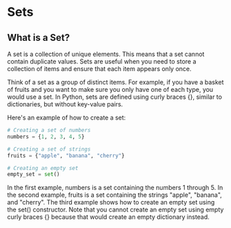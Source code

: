 # Sets

## What is a Set?

A set is a collection of unique elements. This means that a set cannot contain duplicate values. Sets are useful when you need to store a collection of items and ensure that each item appears only once.

Think of a set as a group of distinct items. For example, if you have a basket of fruits and you want to make sure you only have one of each type, you would use a set. In Python, sets are defined using curly braces {}, similar to dictionaries, but without key-value pairs.

Here's an example of how to create a set:
```python
# Creating a set of numbers
numbers = {1, 2, 3, 4, 5}

# Creating a set of strings
fruits = {"apple", "banana", "cherry"}

# Creating an empty set
empty_set = set()
```
In the first example, numbers is a set containing the numbers 1 through 5. In the second example, fruits is a set containing the strings "apple", "banana", and "cherry". The third example shows how to create an empty set using the set() constructor. Note that you cannot create an empty set using empty curly braces {} because that would create an empty dictionary instead.
